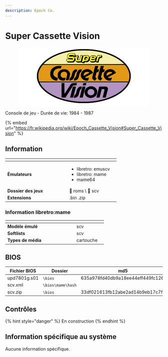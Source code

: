 ```yaml
---
description: Epoch Co.
---
```


# Super Cassette Vision

<div align="left">

<figure><img src="https://raw.githubusercontent.com/fabricecaruso/es-theme-carbon/52ff37c9e265587d006945a2ba695b5a962b3a3d/art/logos/scv.svg" alt=""><figcaption></figcaption></figure>

</div>

Console de jeu - Durée de vie: 1984 - 1987

{% embed url="https://fr.wikipedia.org/wiki/Epoch_Cassette_Vision#Super_Cassette_Vision" %}

## Information

<table data-header-hidden><thead><tr><th width="184"></th><th></th><th data-hidden></th></tr></thead><tbody><tr><td><strong>Émulateurs</strong></td><td><ul><li>libretro: emuscv</li><li>libretro: mame</li><li>mame64</li></ul></td><td></td></tr><tr><td><strong>Dossier des jeux</strong></td><td><span data-gb-custom-inline data-tag="emoji" data-code="1f4c1">📁</span> roms \ <span data-gb-custom-inline data-tag="emoji" data-code="1f4c2">📂</span> scv</td><td></td></tr><tr><td><strong>Extensions</strong></td><td>.bin .zip</td><td></td></tr></tbody></table>

### Information libretro:mame

<table data-header-hidden><thead><tr><th width="207"></th><th></th><th data-hidden></th></tr></thead><tbody><tr><td><strong>Modèle émulé</strong></td><td>scv</td><td></td></tr><tr><td><strong>Softlists</strong></td><td>scv</td><td></td></tr><tr><td><strong>Types de média</strong></td><td>cartouche</td><td></td></tr></tbody></table>

## BIOS

<table><thead><tr><th width="209.55555555555557">Fichier BIOS</th><th width="189">Dossier</th><th>md5</th></tr></thead><tbody><tr><td>upd7801g.s01</td><td><code>\bios</code></td><td>635a978fd40db9a18ee44eff449fc126</td></tr><tr><td>scv.xml</td><td><code>\bios\mame\hash</code></td><td></td></tr><tr><td>scv.zip</td><td><code>\bios</code></td><td>33df021613fb12abe2ad14b9eb17c7fe</td></tr></tbody></table>

## Contrôles

{% hint style="danger" %}
En construction
{% endhint %}

## Information spécifique au système

Aucune information spécifique.
